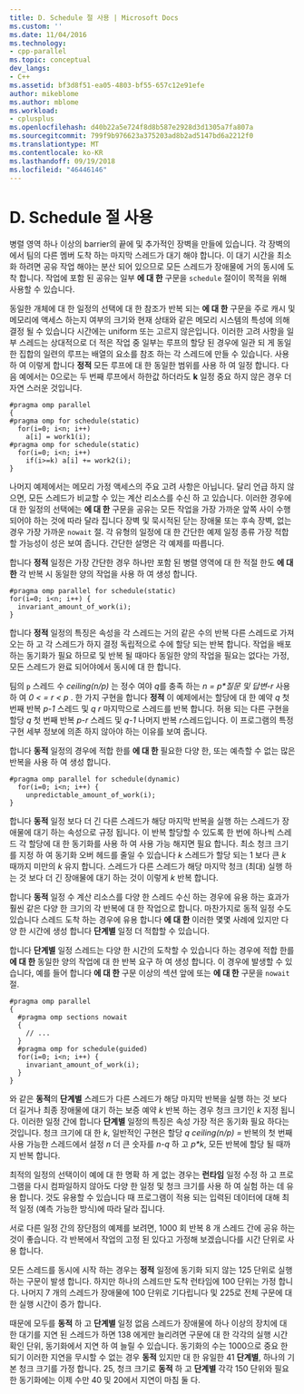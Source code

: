 ```yaml
---
title: D. Schedule 절 사용 | Microsoft Docs
ms.custom: ''
ms.date: 11/04/2016
ms.technology:
- cpp-parallel
ms.topic: conceptual
dev_langs:
- C++
ms.assetid: bf3d8f51-ea05-4803-bf55-657c12e91efe
author: mikeblome
ms.author: mblome
ms.workload:
- cplusplus
ms.openlocfilehash: d40b22a5e724f8d8b587e2928d3d1305a7fa807a
ms.sourcegitcommit: 799f9b976623a375203ad8b2ad5147bd6a2212f0
ms.translationtype: MT
ms.contentlocale: ko-KR
ms.lasthandoff: 09/19/2018
ms.locfileid: "46446146"
---
```

# <a name="d-using-the-schedule-clause"></a>D. Schedule 절 사용

병렬 영역 하나 이상의 barrier의 끝에 및 추가적인 장벽을 만들에 있습니다. 각 장벽의에서 팀의 다른 멤버 도착 하는 마지막 스레드가 대기 해야 합니다. 이 대기 시간을 최소화 하려면 공유 작업 해야는 분산 되어 있으므로 모든 스레드가 장애물에 거의 동시에 도착 합니다. 작업에 포함 된 공유는 일부 **에 대 한** 구문을 `schedule` 절이이 목적을 위해 사용할 수 있습니다.

동일한 개체에 대 한 일정의 선택에 대 한 참조가 반복 되는 **에 대 한** 구문을 주로 캐시 및 메모리에 액세스 하는지 여부의 크기와 현재 상태와 같은 메모리 시스템의 특성에 의해 결정 될 수 있습니다 시간에는 uniform 또는 고르지 않은입니다. 이러한 고려 사항을 일부 스레드는 상대적으로 더 적은 작업 중 일부는 루프의 할당 된 경우에 일관 되 게 동일한 집합의 일련의 루프는 배열의 요소를 참조 하는 각 스레드에 만들 수 있습니다. 사용 하 여 이렇게 합니다 **정적** 모든 루프에 대 한 동일한 범위를 사용 하 여 일정 합니다. 다음 예에서는 0으로는 두 번째 루프에서 하한값 하더라도 **k** 일정 중요 하지 않은 경우 더 자연 스러운 것입니다.

```
#pragma omp parallel
{
#pragma omp for schedule(static)
  for(i=0; i<n; i++)
    a[i] = work1(i);
#pragma omp for schedule(static)
  for(i=0; i<n; i++)
    if(i>=k) a[i] += work2(i);
}
```

나머지 예제에서는 메모리 가정 액세스의 주요 고려 사항은 아닙니다. 달리 언급 하지 않으면, 모든 스레드가 비교할 수 있는 계산 리소스를 수신 하 고 있습니다. 이러한 경우에 대 한 일정의 선택에는 **에 대 한** 구문을 공유는 모든 작업을 가장 가까운 앞쪽 사이 수행 되어야 하는 것에 따라 달라 집니다 장벽 및 묵시적된 닫는 장애물 또는 후속 장벽, 없는 경우 가장 가까운 `nowait` 절. 각 유형의 일정에 대 한 간단한 예제 일정 종류 가장 적합할 가능성이 성은 보여 줍니다. 간단한 설명은 각 예제를 따릅니다.

합니다 **정적** 일정은 가장 간단한 경우 하나만 포함 된 병렬 영역에 대 한 적절 한도 **에 대 한** 각 반복 시 동일한 양의 작업을 사용 하 여 생성 합니다.

```
#pragma omp parallel for schedule(static)
for(i=0; i<n; i++) {
  invariant_amount_of_work(i);
}
```

합니다 **정적** 일정의 특징은 속성을 각 스레드는 거의 같은 수의 반복 다른 스레드로 가져오는 하 고 각 스레드가 하지 결정 독립적으로 수에 할당 되는 반복 합니다. 작업을 배포 하는 동기화가 필요 하므로 및 반복 될 때마다 동일한 양의 작업을 필요는 없다는 가정, 모든 스레드가 완료 되어야에서 동시에 대 한 합니다.

팀의 `p` 스레드 수 *ceiling(n/p)* 는 정수 여야 *q*를 충족 하는 *n = p\*질문 및 답변-r* 사용 하 여 *0 < = r < p* . 한 가지 구현을 합니다 **정적** 이 예제에서는 할당에 대 한 예약 *q* 첫 번째 반복 *p-1* 스레드 및 *q r* 마지막으로 스레드를 반복 합니다.  허용 되는 다른 구현을 할당 *q* 첫 번째 반복 *p-r* 스레드 및 *q-1* 나머지 반복 *r*스레드입니다. 이 프로그램의 특정 구현 세부 정보에 의존 하지 않아야 하는 이유를 보여 줍니다.

합니다 **동적** 일정의 경우에 적합 한를 **에 대 한** 필요한 다양 한, 또는 예측할 수 없는 많은 반복을 사용 하 여 생성 합니다.

```
#pragma omp parallel for schedule(dynamic)
  for(i=0; i<n; i++) {
    unpredictable_amount_of_work(i);
}
```

합니다 **동적** 일정 보다 더 긴 다른 스레드가 해당 마지막 반복을 실행 하는 스레드가 장애물에 대기 하는 속성으로 규정 됩니다. 이 반복 할당할 수 있도록 한 번에 하나씩 스레드 각 할당에 대 한 동기화를 사용 하 여 사용 가능 해지면 필요 합니다. 최소 청크 크기를 지정 하 여 동기화 오버 헤드를 줄일 수 있습니다 *k* 스레드가 할당 되는 1 보다 큰 *k* 때까지 미만의 *k* 유지 합니다. 스레드가 다른 스레드가 해당 마지막 청크 (최대) 실행 하는 것 보다 더 긴 장애물에 대기 하는 것이 이렇게 *k* 반복 합니다.

합니다 **동적** 일정 수 계산 리소스를 다양 한 스레드 수신 하는 경우에 유용 하는 효과가 훨씬 같은 다양 한 크기의 각 반복에 대 한 작업으로 합니다. 마찬가지로 동적 일정 수도 있습니다 스레드 도착 하는 경우에 유용 합니다 **에 대 한** 이러한 몇몇 사례에 있지만 다양 한 시간에 생성 합니다 **단계별** 일정 더 적합할 수 있습니다.

합니다 **단계별** 일정 스레드는 다양 한 시간의 도착할 수 있습니다 하는 경우에 적합 한를 **에 대 한** 동일한 양의 작업에 대 한 반복 요구 하 여 생성 합니다. 이 경우에 발생할 수 있습니다, 예를 들어 합니다 **에 대 한** 구문 이상의 섹션 앞에 또는 **에 대 한** 구문을 `nowait` 절.

```
#pragma omp parallel
{
  #pragma omp sections nowait
  {
    // ...
  }
  #pragma omp for schedule(guided)
  for(i=0; i<n; i++) {
    invariant_amount_of_work(i);
  }
}
```

와 같은 **동적**의 **단계별** 스레드가 다른 스레드가 해당 마지막 반복을 실행 하는 것 보다 더 길거나 최종 장애물에 대기 하는 보증 예약 *k* 반복 하는 경우 청크 크기인 *k* 지정 됩니다. 이러한 일정 간에 합니다 **단계별** 일정의 특징은 속성 가장 적은 동기화 필요 하다는 것입니다. 청크 크기에 대 한 *k*, 일반적인 구현은 할당 *q ceiling(n/p) =* 반복의 첫 번째 사용 가능한 스레드에서 설정 *n* 더 큰 숫자를 *n-q* 하 고 *p\*k*, 모든 반복에 할당 될 때까지 반복 합니다.

최적의 일정의 선택이이 예에 대 한 명확 하 게 없는 경우는 **런타임** 일정 수정 하 고 프로그램을 다시 컴파일하지 않아도 다양 한 일정 및 청크 크기를 사용 하 여 실험 하는 데 유용 합니다. 것도 유용할 수 있습니다 때 프로그램이 적용 되는 입력된 데이터에 대해 최적 일정 (예측 가능한 방식)에 따라 달라 집니다.

서로 다른 일정 간의 장단점의 예제를 보려면, 1000 회 반복 8 개 스레드 간에 공유 하는 것이 좋습니다. 각 반복에서 작업의 고정 된 있다고 가정해 보겠습니다를 시간 단위로 사용 합니다.

모든 스레드를 동시에 시작 하는 경우는 **정적** 일정에 동기화 되지 않는 125 단위로 실행 하는 구문이 발생 합니다. 하지만 하나의 스레드만 도착 런타임에 100 단위는 가정 합니다. 나머지 7 개의 스레드가 장애물에 100 단위로 기다립니다 및 225로 전체 구문에 대 한 실행 시간이 증가 합니다.

때문에 모두를 **동적** 하 고 **단계별** 일정 없음 스레드가 장애물에 하나 이상의 장치에 대 한 대기를 지연 된 스레드가 하면 138 에게만 늘리려면 구문에 대 한 각각의 실행 시간 확인 단위, 동기화에서 지연 하 여 늘릴 수 있습니다. 동기화의 수는 1000으로 중요 한 되기 이러한 지연을 무시할 수 없는 경우 **동적** 있지만 대 한 유일한 41 **단계별**, 하나의 기본 청크 크기를 가정 합니다. 25, 청크 크기로 **동적** 하 고 **단계별** 각각 150 단위와 필요한 동기화에는 이제 수만 40 및 20에서 지연이 마침 둘 다.